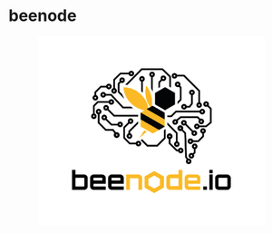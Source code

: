 # beenode
<div align="center">
<img src="https://github.com/beenodeio/beenode/blob/main/Imagens/Logo-beenode.io-1.png" width="400px" />
</div>
